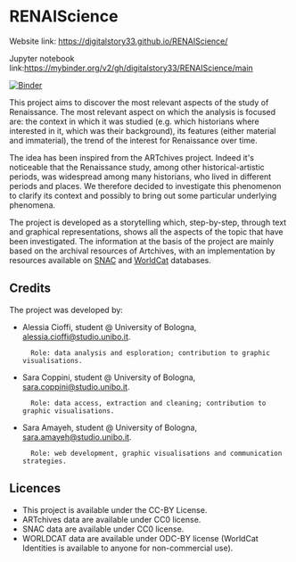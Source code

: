 # RENAIScience

Website link: https://digitalstory33.github.io/RENAIScience/

Jupyter notebook link:https://mybinder.org/v2/gh/digitalstory33/RENAIScience/main

[![Binder](https://mybinder.org/badge_logo.svg)](https://mybinder.org/v2/gh/digitalstory33/RENAIScience/main)

This project aims to discover the most relevant aspects of the study of Renaissance. The most relevant aspect on which the analysis is focused are: the context in which it was studied (e.g. which historians where interested in it, which was their background), its features (either material and immaterial), the trend of the interest for Renaissance over time.

The idea has been inspired from the ARTchives project. Indeed it's noticeable that the Renaissance study, among other historical-artistic periods, was widespread among many historians, who lived in different periods and places. We therefore decided to investigate this phenomenon to clarify its context and possibly to bring out some particular underlying phenomena.

The project is developed as a storytelling which, step-by-step, through text and graphical representations, shows all the aspects of the topic that have been investigated. The information at the basis of the project are mainly based on the archival resources of Artchives, with an implementation by resources available on [SNAC](https://snaccooperative.org/) and [WorldCat](https://www.worldcat.org/) databases.

## Credits
The project was developed by:

- Alessia Cioffi, student @ University of Bologna, alessia.cioffi@studio.unibo.it. 

        Role: data analysis and esploration; contribution to graphic visualisations.
    
- Sara Coppini, student @ University of Bologna, sara.coppini@studio.unibo.it. 

        Role: data access, extraction and cleaning; contribution to graphic visualisations.
    
- Sara Amayeh, student @ University of Bologna, sara.amayeh@studio.unibo.it. 

        Role: web development, graphic visualisations and communication strategies.

## Licences
- This project is available under the CC-BY License.
- ARTchives data are available under CC0 license.
- SNAC data are available under CC0 license.
- WORLDCAT data are available under ODC-BY license (WorldCat Identities is available to anyone for non-commercial use).

